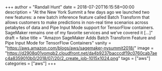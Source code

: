 +++
author = "Randall Hunt"
date = 2018-07-20T16:15:58+00:00
description = "At the New York Summit a few days ago we launched two new features: a new batch inference feature called Batch Transform that allows customers to make predictions in non-real time scenarios across petabytes of data and Pipe Input Mode support for TensorFlow containers. SageMaker remains one of my favorite services and we’ve covered it […]"
draft = false
title = "Amazon SageMaker Adds Batch Transform Feature and Pipe Input Mode for TensorFlow Containers"
vanity = "https://aws.amazon.com/blogs/aws/sagemaker-nysummit2018/"
image = "https://d2908q01vomqb2.cloudfront.net/da4b9237bacccdf19c0760cab7aec4a8359010b0/2018/07/20/2_create_job-1015x1024.png"
tags = ["aws"]
categories = ["aws"]
+++
